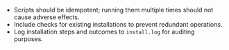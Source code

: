 - Scripts should be idempotent; running them multiple times should not cause adverse effects.
- Include checks for existing installations to prevent redundant operations.
- Log installation steps and outcomes to `install.log` for auditing purposes.
